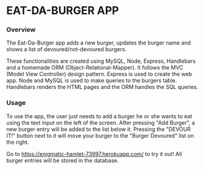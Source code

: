 # EAT-DA-BURGER APP

### Overview

The Eat-Da-Burger app adds a new burger, updates the burger name and shows a list of devoured/not-devoured burgers.

These functionalities are created using MySQL, Node, Express, Handlebars and a homemade ORM (Object-Relational-Mapper). It follows the MVC (Model View Controller) design pattern. Express is used to create the web app. Node and MySQL is used to make queries to the burgers table. Handlebars renders the HTML pages and the ORM handles the SQL queries.

### Usage

To use the app, the user just needs to add a burger he or she wants to eat using the text input on the left of the screen. After pressing "Add Burger", a new burger entry will be added to the list below it. Pressing the "DEVOUR IT!" button next to it will move your burger to the "Burger Devoured" list on the right.

Go to https://enigmatic-hamlet-73997.herokuapp.com/ to try it out! All burger entries will be stored in the database.
